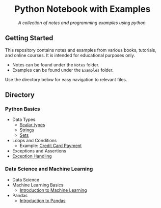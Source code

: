<h1 align="center">Python Notebook with Examples</h1>
<p align="center"><i>A collection of notes and programming examples using python.</i></p>

## Getting Started
This repository contains notes and examples from various books, tutorials, and online courses. It is intended for educational purposes only.
- Notes can be found under the <code>Notes</code> folder.
- Examples can be found under the <code>Examples</code> folder.

Use the directory below for easy navigation to relevant files.

## Directory

### Python Basics
- Data Types
  - [Scalar types](Notes/Data-Types/Scalar_Types.ipynb)
  - [Strings](Notes/Data-Types/Strings.ipynb)
  - [Sets](Notes/Data-Types/Sets.ipynb)
- Loops and Conditions
  - Example: [Credit Card Payment](Examples/Credit_Card_Payments.ipynb)
- Exceptions and Assertions
- [Exception Handling](Notes/Exception_Handling.ipynb)

### Data Science and Machine Learning
- Data Science
- Machine Learning Basics
  - [Introduction to Machine Learning](Notes/Machine-Learning/Machine_Learning_Basics.ipynb)
- Pandas
  - [Introduction to Pandas](Notes/Machine-Learning/Pandas.ipynb)